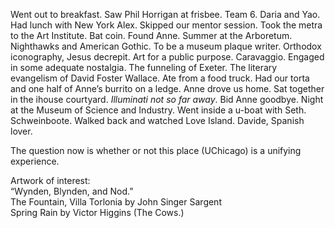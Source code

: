 Went out to breakfast. Saw Phil Horrigan at frisbee. Team 6\. Daria and Yao. Had lunch with New York Alex. Skipped our mentor session. Took the metra to the Art Institute. Bat coin. Found Anne. Summer at the Arboretum. Nighthawks and American Gothic. To be a museum plaque writer. Orthodox iconography, Jesus decrepit. Art for a public purpose. Caravaggio. Engaged in some adequate nostalgia. The funneling of Exeter. The literary evangelism of David Foster Wallace. Ate from a food truck. Had our torta and one half of Anne’s burrito on a ledge. Anne drove us home. Sat together in the ihouse courtyard. *Illuminati not so far away*. Bid Anne goodbye. Night at the Museum of Science and Industry. Went inside a u-boat with Seth. Schweinboote. Walked back and watched Love Island. Davide, Spanish lover. 

The question now is whether or not this place (UChicago) is a unifying experience. 

Artwork of interest:  
“Wynden, Blynden, and Nod.”  
The Fountain, Villa Torlonia by John Singer Sargent  
Spring Rain by Victor Higgins (The Cows.)
